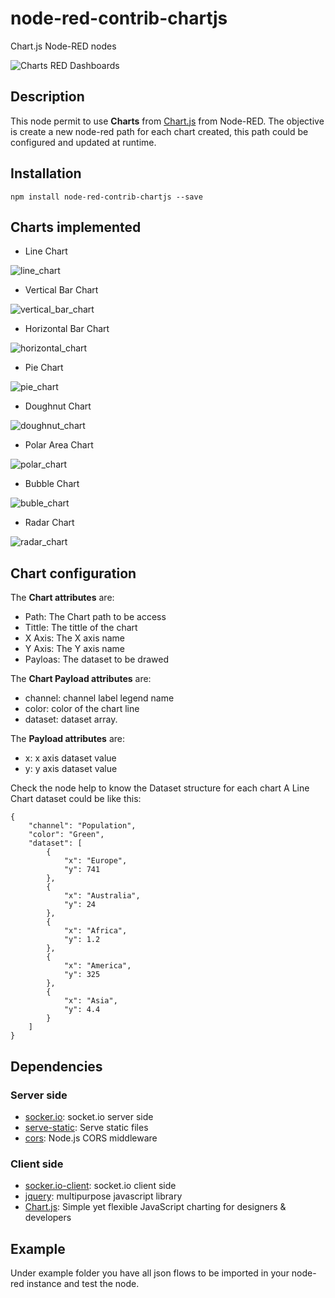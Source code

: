 # node-red-contrib-chartjs
Chart.js Node-RED nodes

![Charts RED Dashboards](https://user-images.githubusercontent.com/1216181/52432061-cddca400-2b09-11e9-9b83-f6cdae1a75b5.png)

## Description
This node permit to use **Charts** from [Chart.js](https://www.chartjs.org/) from Node-RED. The objective is create a new node-red path for each chart created, this path could be configured and updated at runtime.

## Installation
```
npm install node-red-contrib-chartjs --save
```
## Charts implemented
* Line Chart

![line_chart](https://user-images.githubusercontent.com/1216181/52436121-b99da480-2b13-11e9-8f83-7a133ce20547.png)

* Vertical Bar Chart

![vertical_bar_chart](https://user-images.githubusercontent.com/1216181/52436103-aa1e5b80-2b13-11e9-8fc9-ed277f42f935.png)

* Horizontal Bar Chart

![horizontal_chart](https://user-images.githubusercontent.com/1216181/52436083-9c68d600-2b13-11e9-88ef-b9aa16c4aed4.png)

* Pie Chart

![pie_chart](https://user-images.githubusercontent.com/1216181/52436061-8e1aba00-2b13-11e9-98c6-b6a9cccf731a.png)

* Doughnut Chart

![doughnut_chart](https://user-images.githubusercontent.com/1216181/52436030-81966180-2b13-11e9-8f66-1a75c7b5d142.png)

* Polar Area Chart

![polar_chart](https://user-images.githubusercontent.com/1216181/52435997-72171880-2b13-11e9-95f5-cb8bbbe2252e.png)

* Bubble Chart

![buble_chart](https://user-images.githubusercontent.com/1216181/52435974-6592c000-2b13-11e9-92e4-14e00eb9bf5f.png)

* Radar Chart

![radar_chart](https://user-images.githubusercontent.com/1216181/52435935-4f84ff80-2b13-11e9-8f31-0de28c16e425.png)

## Chart configuration
The **Chart attributes** are:
* Path: The Chart path to be access
* Tittle: The tittle of the chart
* X Axis: The X axis name
* Y Axis: The Y axis name
* Payloas: The dataset to be drawed

The **Chart Payload attributes** are:
* channel: channel label legend name
* color: color of the chart line
* dataset: dataset array. 

The **Payload attributes** are:
* x: x axis dataset value
* y: y axis dataset value

Check the node help to know the Dataset structure for each chart
A Line Chart dataset could be like this:
```
{
    "channel": "Population",
    "color": "Green",
    "dataset": [
        {
            "x": "Europe",
            "y": 741
        },
        {
            "x": "Australia",
            "y": 24
        },
        {
            "x": "Africa",
            "y": 1.2
        },
        {
            "x": "America",
            "y": 325
        },
        {
            "x": "Asia",
            "y": 4.4
        }
    ]
}
```

## Dependencies
### Server side
* [socker.io](https://github.com/socketio/socket.io): socket.io server side
* [serve-static](https://github.com/expressjs/serve-static): Serve static files
* [cors](https://github.com/expressjs/cors): Node.js CORS middleware

### Client side
* [socker.io-client](https://github.com/socketio/socket.io-client): socket.io client side
* [jquery](https://github.com/jquery/jquery): multipurpose javascript library
* [Chart.js](https://www.chartjs.org/): Simple yet flexible JavaScript charting for designers & developers

## Example
Under example folder you have all json flows to be imported in your node-red instance and test the node.